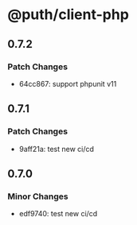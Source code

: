 # @puth/client-php

## 0.7.2

### Patch Changes

- 64cc867: support phpunit v11

## 0.7.1

### Patch Changes

- 9aff21a: test new ci/cd

## 0.7.0

### Minor Changes

- edf9740: test new ci/cd
